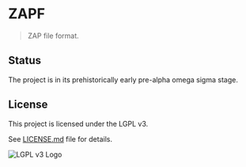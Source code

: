 # ZAPF

> ZAP file format.

## Status

The project is in its prehistorically early pre-alpha omega sigma stage.

## License

This project is licensed under the LGPL v3.

See [LICENSE.md](/LICENSE.md) file for details.

![LGPL v3 Logo](https://www.gnu.org/graphics/lgplv3-with-text-154x68.png)
